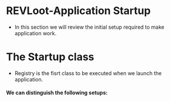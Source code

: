 # REVLoot-Application Startup
- In this section we will review the initial setup required to make application work.


# The Startup class
- Registry is the fisrt class to be executed when we launch the application.
#### We can distinguish the following setups:
